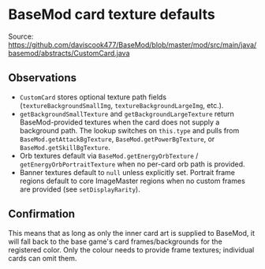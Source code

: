 # BaseMod card texture defaults

Source: https://github.com/daviscook477/BaseMod/blob/master/mod/src/main/java/basemod/abstracts/CustomCard.java

## Observations

- `CustomCard` stores optional texture path fields (`textureBackgroundSmallImg`, `textureBackgroundLargeImg`, etc.).
- `getBackgroundSmallTexture` and `getBackgroundLargeTexture` return BaseMod-provided textures when the card does not supply a background path. The lookup switches on `this.type` and pulls from `BaseMod.getAttackBgTexture`, `BaseMod.getPowerBgTexture`, or `BaseMod.getSkillBgTexture`.
- Orb textures default via `BaseMod.getEnergyOrbTexture` / `getEnergyOrbPortraitTexture` when no per-card orb path is provided.
- Banner textures default to `null` unless explicitly set. Portrait frame regions default to core ImageMaster regions when no custom frames are provided (see `setDisplayRarity`).

## Confirmation

This means that as long as only the inner card art is supplied to BaseMod, it will fall back to the base game's card frames/backgrounds for the registered color. Only the colour needs to provide frame textures; individual cards can omit them.

